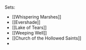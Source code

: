 Sets:
* [[Whispering Marshes]]
* [[Evershade]]
* [[Lake of Tears]]
* [[Weeping Well]]
* [[Church of the Hollowed Saints]]
* 